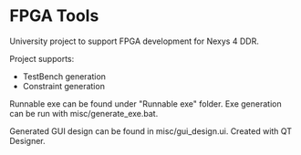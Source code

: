 # FPGA Tools
University project to support FPGA development for Nexys 4 DDR.

Project supports:
  - TestBench generation
  - Constraint generation

Runnable exe can be found under "Runnable exe" folder.
Exe generation can be run with misc/generate_exe.bat.

Generated GUI design can be found in misc/gui_design.ui. Created with QT Designer.